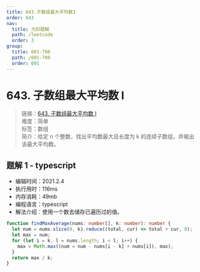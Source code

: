 ```yaml
---
title: 643.子数组最大平均数I
order: 643
nav:
  title: 力扣题解
  path: /leetcode
  order: 3
group:
  title: 601-700
  path: /601-700
  order: 601
---
```


# 643. 子数组最大平均数 I

> 链接：[643. 子数组最大平均数 I](https://leetcode-cn.com/problems/maximum-average-subarray-i/)  
> 难度：简单  
> 标签：数组  
> 简介：给定 n 个整数，找出平均数最大且长度为 k 的连续子数组，并输出该最大平均数。

## 题解 1 - typescript

- 编辑时间：2021.2.4
- 执行用时：116ms
- 内存消耗：49mb
- 编程语言：typescript
- 解法介绍：使用一个数去储存已遍历过的值。

```typescript
function findMaxAverage(nums: number[], k: number): number {
  let num = nums.slice(0, k).reduce((total, cur) => total + cur, 0);
  let max = num;
  for (let i = k, l = nums.length; i < l; i++) {
    max = Math.max((num = num - nums[i - k] + nums[i]), max);
  }
  return max / k;
}
```
